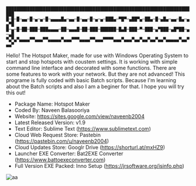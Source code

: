 `█████████████████████████████████████████████████████████████████████████`
`█─█─█─▄▄─█─▄─▄─█─▄▄▄▄█▄─▄▄─█─▄▄─█─▄─▄─███▄─▀█▀─▄██▀▄─██▄─█─▄█▄─▄▄─█▄─▄▄▀█`
`█─▄─█─██─███─███▄▄▄▄─██─▄▄▄█─██─███─██████─█▄█─███─▀─███─▄▀███─▄█▀██─▄─▄█`
`▀▄▀▄▀▄▄▄▄▀▀▄▄▄▀▀▄▄▄▄▄▀▄▄▄▀▀▀▄▄▄▄▀▀▄▄▄▀▀▀▀▄▄▄▀▄▄▄▀▄▄▀▄▄▀▄▄▀▄▄▀▄▄▄▄▄▀▄▄▀▄▄▀`

Hello!
The Hotspot Maker, made for use with Windows Operating System to start and stop hotspots with coustem settings. It is working with simple command line interface and decorated with some functions. There are some features to work with your network. But they are not advanced!
This programe is fully coded with basic Batch scripts. Because I'm learning about the Batch scripts and also I am a beginer for that.
I hope you will try this out!

- Package Name: Hotspot Maker
- Coded By: Naveen Balasooriya
- Website: https://sites.google.com/view/naveenb2004
- Latest Released Version: v1.9
- Text Editor: Sublime Text (https://www.sublimetext.com)
- Cloud Web Request Store: Pastebin (https://pastebin.com/u/naveenb2004)
- Cloud Updates Store: Googlr Drive (https://shorturl.at/mxHZ9)
- Launcher EXE Converter: Bat2EXE Converter (https://www.battoexeconverter.com)
- Full Version EXE Packed: Inno Setup (https://jrsoftware.org/isinfo.php)

![aa](https://user-images.githubusercontent.com/95101859/143937992-3f83253b-dad9-45e3-b608-31c538703fec.PNG)
